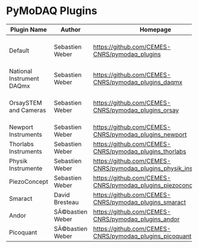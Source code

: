 # PyMoDAQ Plugins
|        Plugin Name        |      Author      |                             Homepage                             |                                                         Version                                                          |                                                                                                                                               Description                                                                                                                                                |
|---------------------------|------------------|------------------------------------------------------------------|--------------------------------------------------------------------------------------------------------------------------|----------------------------------------------------------------------------------------------------------------------------------------------------------------------------------------------------------------------------------------------------------------------------------------------------------|
| Default                   | Sebastien Weber  | https://github.com/CEMES-CNRS/pymodaq_plugins                    | <a href="https://github.com/CEMES-CNRS/pymodaq_plugins/archive/2.0.0.tar.gz" target="_top">2.0.0</a>                     | Plugins initially developed with PyMoDAQ Includes Mock plugins that are plugins of virtual instruments dedicated to code testing a new functionalities development. The list of included plugins can be found on https://docs.google.com/spreadsheets/d/1wfMfvLwTitZd2R2m1O5i6wVEaX1lJBahP2HUbxVdidg     |
| National Instrument DAQmx | Sebastien Weber  | https://github.com/CEMES-CNRS/pymodaq_plugins_daqmx              | <a href="https://github.com/CEMES-CNRS/pymodaq_plugins_daqmx/archive/0.0.2.tar.gz" target="_top">0.0.2</a>               | Plugin devoted to the National Instrument signal acquisition and generation using the NiDAQmx library. Includes an actuator plugin for signal generation, a 1D viewer plugin for data acquisition as a function of time and a 0D viewer plugin for quick time averaging acquisition                      |
| OrsaySTEM and Cameras     | Sebastien Weber  | https://github.com/CEMES-CNRS/pymodaq_plugins_orsay              | <a href="https://github.com/CEMES-CNRS/pymodaq_plugins_orsay/archive/0.0.1.tar.gz" target="_top">0.0.1</a>               | PyMoDAQ Orsay STEM and Camera plugin Can be used to control Ropers or Princeton Cameras Can be used to control STEM (Scanning Tunnel Electron Microscope) using the HOUDs 2 hardware module to drive coils within a STEM  From Marcel Tence source code from LPS Laboratory at Orsay University, France  |
| Newport Instruments       | Sebastien Weber  | https://github.com/CEMES-CNRS/pymodaq_plugins_newport            | <a href="https://github.com/CEMES-CNRS/pymodaq_plugins_newport/archive/0.0.2.tar.gz" target="_top">0.0.2</a>             | Set of PyMoDAQ plugins for instruments from Newport (Conex, ESP100,...)                                                                                                                                                                                                                                  |
| Thorlabs Instruments      | Sebastien Weber  | https://github.com/CEMES-CNRS/pymodaq_plugins_thorlabs           | <a href="https://github.com/CEMES-CNRS/pymodaq_plugins_thorlabs/archive/0.0.1.tar.gz" target="_top">0.0.1</a>            | Set of PyMoDAQ plugins for instruments from Thorlabs (Kinesis K10CR1 (stepper rotation actuator), Kinesis Flipper, Kinesis KSP100...)                                                                                                                                                                    |
| Physik Instrumente        | Sebastien Weber  | https://github.com/CEMES-CNRS/pymodaq_plugins_physik_instrumente | <a href="https://github.com/CEMES-CNRS/pymodaq_plugins_physik_instrumente/archive/0.0.1.tar.gz" target="_top">0.0.1</a>  | Set of PyMoDAQ plugins for Actuators from Physik Instumente (All the ones compatible with the GCS2 commands as well as the old 32bits MMC controller...)                                                                                                                                                 |
| PiezoConcept              | Sebastien Weber  | https://github.com/CEMES-CNRS/pymodaq_plugins_piezoconcept       | <a href="https://github.com/CEMES-CNRS/pymodaq_plugins_piezo_concept/archive/0.0.1.tar.gz" target="_top">0.0.1</a>       | Set of PyMoDAQ plugins for Actuators from Piezoconcept (Tested on the Bio200 XY stage. Include a version of the controller firmware emulating functions from PhysikInstrumente)                                                                                                                          |
| Smaract                   | David Bresteau   | https://github.com/CEMES-CNRS/pymodaq_plugins_smaract            | <a href="https://github.com/CEMES-CNRS/pymodaq_plugins_smaract/archive/0.0.1.tar.gz" target="_top">0.0.1</a>             | Set of PyMoDAQ plugins for Actuators from Smaract (MCS_controller, ...)                                                                                                                                                                                                                                  |
| Andor                     | SÃ©bastien Weber | https://github.com/CEMES-CNRS/pymodaq_plugins_andor              | <a href="https://github.com/CEMES-CNRS/pymodaq_plugins_andor/archive/0.0.1.tar.gz" target="_top">0.0.1</a>               | Set of PyMoDAQ plugins for Andor Camera (CCD camera using SDK2, SCMOS cameras using SDK3...)                                                                                                                                                                                                             |
| Picoquant                 | SÃ©bastien Weber | https://github.com/CEMES-CNRS/pymodaq_plugins_picoquant          | <a href="https://github.com/CEMES-CNRS/pymodaq_plugins_picoquant/archive/0.0.1.tar.gz" target="_top">0.0.1</a>           | Set of PyMoDAQ plugins for Picoquant instruments (TimeHarp260, ...)                                                                                                                                                                                                                                      |

